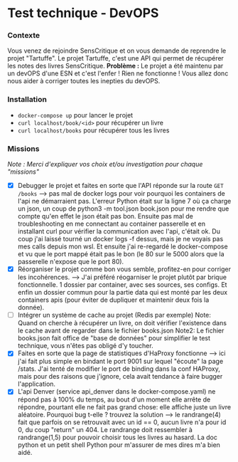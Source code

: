 # Test technique - DevOPS
### Contexte
Vous venez de rejoindre SensCritique et on vous demande de reprendre le projet "Tartuffe".
Le projet Tartuffe, c'est une API qui permet de récupérer les notes des livres SensCritique.
**Problème :** Le projet a été maintenu par un devOPS d'une ESN et c'est l'enfer ! Rien ne fonctionne !
Vous allez donc nous aider à corriger toutes les inepties du devOPS.

### Installation
* `docker-compose up` pour lancer le projet
* `curl localhost/book/<id>` pour récupérer un livre
* `curl localhost/books` pour récupérer tous les livres

### Missions
*Note : Merci d'expliquer vos choix et/ou investigation pour chaque "missions"* 
- [x] Debugger le projet et faites en sorte que l'API réponde sur la route `GET /books`
--> pas mal de docker logs pour voir pourquoi les containers de l'api ne démarraient pas. L'erreur Python était sur la ligne 7 où ça charge un json, un coup de python3 -m tool.json book.json pour me rendre que compte qu'en effet le json était pas bon.
Ensuite pas mal de troubleshooting en me connectant au container passerelle et en installant curl pour vérifier la communication avec l'api, c'était ok. Du coup j'ai laissé tourné un docker logs -f dessus, mais je ne voyais pas mes calls depuis mon wsl.
Et ensuite j'ai re-regardé le docker-compose et vu que le port mappé était pas le bon (le 80 sur le 5000 alors que la passerelle n'expose que le port 80).
- [x] Réorganiser le projet comme bon vous semble, profitez-en pour corriger les incohérences.
--> J'ai préféré réogarniser le projet plutôt par brique fonctionnelle. 1 dossier par container, avec ses sources, ses configs. Et enfin un dossier commun pour la partie data qui est monté par les deux containers apis (pour éviter de dupliquer et maintenir deux fois la donnée).
- [ ] Intégrer un système de cache au projet (Redis par exemple)
      Note: Quand on cherche à récupérer un livre, on doit vérifier l'existence dans le cache avant de regarder dans le fichier books.json
      Note2: Le fichier books.json fait office de "base de données" pour simplifier le test technique, vous n'êtes pas obligé d'y toucher.
- [x] Faites en sorte que la page de statistiques d'HaProxy fonctionne
--> ici j'ai fait plus simple en bindant le port 9001 sur lequel "écoute" la page /stats. J'ai tenté de modifier le port de binding dans la conf HAProxy, mais pour des raisons que j'ignore, cela avait tendance à faire bugger l'application.
- [x] L'api Denver (service api_denver dans le docker-compose.yaml) ne répond pas à 100% du temps, au bout d'un moment elle arrête de répondre, pourtant elle ne fait pas grand chose: elle affiche juste un livre aléatoire. Pourquoi bug t-elle ? trouvez la solution
--> le randrange(4) fait que parfois on se retrouvait avec un id == 0, aucun livre n'a pour id 0, du coup "return" un 404. Le randrange doit ressembler à randrange(1,5) pour pouvoir choisir tous les livres au hasard. La doc python et un petit shell Python pour m'assurer de mes dires m'a bien aidé.
